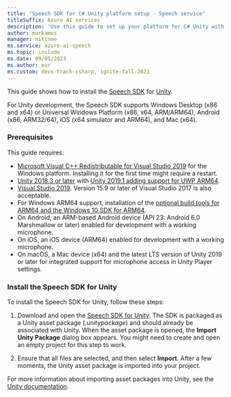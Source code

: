 ```yaml
---
title: "Speech SDK for C# Unity platform setup - Speech service"
titleSuffix: Azure AI services
description: 'Use this guide to set up your platform for C# Unity with the Speech SDK.'
author: markamos
manager: nitinme
ms.service: azure-ai-speech
ms.topic: include
ms.date: 09/05/2023
ms.author: eur
ms.custom: devx-track-csharp, ignite-fall-2021
---
```


This guide shows how to install the [Speech SDK](~/articles/ai-services/speech-service/speech-sdk.md) for [Unity](https://unity3d.com/).

For Unity development, the Speech SDK supports Windows Desktop (x86 and x64) or Universal Windows Platform (x86, x64, ARM/ARM64), Android (x86, ARM32/64), iOS (x64 simulator and ARM64), and Mac (x64).

### Prerequisites

This guide requires:

- [Microsoft Visual C++ Redistributable for Visual Studio 2019](https://support.microsoft.com/topic/the-latest-supported-visual-c-downloads-2647da03-1eea-4433-9aff-95f26a218cc0) for the Windows platform. Installing it for the first time might require a restart.
- [Unity 2018.3 or later](https://store.unity.com/) with [Unity 2019.1 adding support for UWP ARM64](https://blogs.unity3d.com/2019/04/16/introducing-unity-2019-1/#universal).
- [Visual Studio 2019](https://visualstudio.microsoft.com/downloads/). Version 15.9 or later of Visual Studio 2017 is also acceptable.
- For Windows ARM64 support, installation of the [optional build tools for ARM64 and the Windows 10 SDK for ARM64](https://blogs.windows.com/buildingapps/2018/11/15/official-support-for-windows-10-on-arm-development/).
- On Android, an ARM-based Android device (API 23: Android 6.0 Marshmallow or later) enabled for development with a working microphone.
- On iOS, an iOS device (ARM64) enabled for development with a working microphone.
- On macOS, a Mac device (x64) and the latest LTS version of Unity 2019 or later for integrated support for microphone access in Unity Player settings.

### Install the Speech SDK for Unity

To install the Speech SDK for Unity, follow these steps:

1. Download and open the [Speech SDK for Unity](https://aka.ms/csspeech/unitypackage). The SDK is packaged as a Unity asset package (*.unitypackage*) and should already be associated with Unity. When the asset package is opened, the **Import Unity Package** dialog box appears. You might need to create and open an empty project for this step to work.

1. Ensure that all files are selected, and then select **Import**. After a few moments, the Unity asset package is imported into your project.

For more information about importing asset packages into Unity, see the [Unity documentation](https://docs.unity3d.com/Manual/AssetPackages.html).
